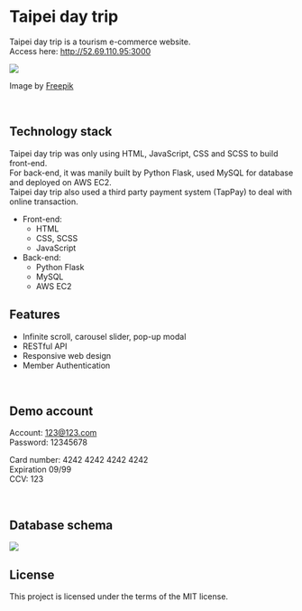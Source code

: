 # Taipei day trip
Taipei day trip is a tourism e-commerce website. \
Access here: <a href="http://52.69.110.95:3000" target="_blank">http://52.69.110.95:3000</a>

<img src="https://github.com/Novsun30/Assignments/assets/107986642/44f9f4a1-ba30-4a88-889c-7eb1c1160069" />

Image by <a href="https://www.freepik.com/free-vector/gradient-responsive-website-design_28627323.htm#query=responsive%20mockup&position=16&from_view=search&track=ais#position=16&query=responsive%20mockup">Freepik</a>


<br />

## Technology stack 

Taipei day trip was only using HTML, JavaScript, CSS and SCSS to build front-end. \
For back-end, it was manily built by Python Flask, used MySQL for database and deployed on AWS EC2. \
Taipei day trip also used a third party payment system (TapPay) to deal with online transaction.

+ Front-end:
  + HTML
  + CSS, SCSS
  + JavaScript
+ Back-end:
  + Python Flask
  + MySQL
  + AWS EC2 

## Features
+ Infinite scroll, carousel slider, pop-up modal
+ RESTful API
+ Responsive web design
+ Member Authentication

<br />

## Demo account
  Account: 123@123.com \
  Password: 12345678

  Card number: 4242 4242 4242 4242 \
  Expiration 09/99 \
  CCV: 123	

<br />

## Database schema
<img src="https://github.com/Novsun30/taipei-day-trip/assets/107986642/91856350-7017-4596-b7b6-660650ec5e9a"/>

## License
This project is licensed under the terms of the MIT license.